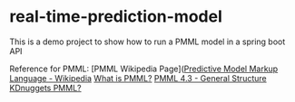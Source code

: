 # real-time-prediction-model

This is a demo project to show how to run a PMML model in a spring boot API

Reference for PMML:
[PMML Wikipedia Page]([Predictive Model Markup Language - Wikipedia](https://en.wikipedia.org/wiki/Predictive_Model_Markup_Language)
[What is PMML?](https://www.ibm.com/developerworks/library/ba-ind-PMML1/index.html)
[PMML 4.3 - General Structure](http://dmg.org/pmml/v4-3/GeneralStructure.html)
[KDnuggets PMML?](https://www.kdnuggets.com/faq/pmml.html)
